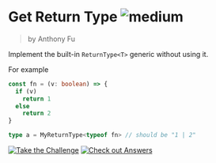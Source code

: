 <!--info-header-start-->
# Get Return Type <img src="https://img.shields.io/badge/-medium-orange" alt="medium"/>
> by Anthony Fu
<!--info-header-end-->

Implement the built-in `ReturnType<T>` generic without using it.

For example

```ts
const fn = (v: boolean) => {
  if (v)
    return 1
  else
    return 2
}

type a = MyReturnType<typeof fn> // should be "1 | 2"
```

<!--info-footer-start-->
<a href="https://type-challenges.netlify.app/case/2/play/en" target="_blank"><img src="https://img.shields.io/badge/-Take%20the%20Challenge-blue?logo=typescript" alt="Take the Challenge"/></a> <a href="https://type-challenges.netlify.app/case/2/play/en" target="_blank"><img src="https://img.shields.io/badge/-Check%20out%20Answers-F59BAF?logo=awesome-lists&logoColor=white" alt="Check out Answers"/></a> 
<!--info-footer-end-->